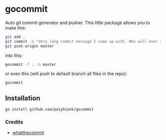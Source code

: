 # gocommit
Auto git commit generator and pusher.
This little package allows you to make this:
```bash
git add .
git commit -m "Very long commit message I came up with. Who will ever read this???"
git push origin master
```
into this:
```bash
gocommit -f . -b master
```
or even this (will push to default branch all files in the repo):
```bash
gocommit
```

## Installation
```bash
go install github.com/po1yb1ank/gocommit
```
### Credits
- [whatthecommit](http://whatthecommit.com/)
